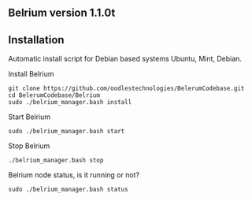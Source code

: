 ## Belrium version 1.1.0t

## Installation

Automatic install script for Debian based systems Ubuntu, Mint, Debian.

Install Belrium
```
git clone https://github.com/oodlestechnologies/BelerumCodebase.git
cd BelerumCodebase/Belrium
sudo ./belrium_manager.bash install
```

Start Belrium
```
sudo ./belrium_manager.bash start
```
Stop Belrium
```
./belrium_manager.bash stop
```

Belrium node status, is it running or not?
```
sudo ./belrium_manager.bash status
```
